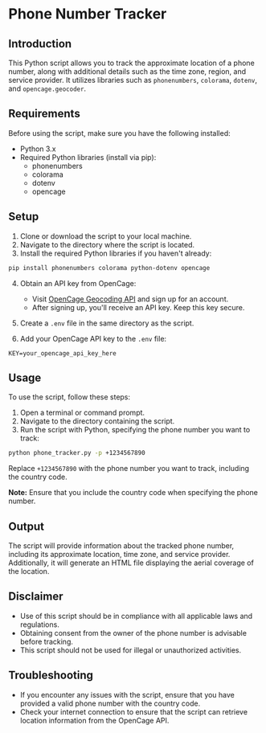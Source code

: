 # Phone Number Tracker

## Introduction

This Python script allows you to track the approximate location of a phone number, along with additional details such as the time zone, region, and service provider. It utilizes libraries such as `phonenumbers`, `colorama`, `dotenv`, and `opencage.geocoder`.

## Requirements

Before using the script, make sure you have the following installed:

- Python 3.x
- Required Python libraries (install via pip):
  - phonenumbers
  - colorama
  - dotenv
  - opencage

## Setup

1. Clone or download the script to your local machine.
2. Navigate to the directory where the script is located.
3. Install the required Python libraries if you haven't already:

```bash
pip install phonenumbers colorama python-dotenv opencage
```

4. Obtain an API key from OpenCage:

   - Visit [OpenCage Geocoding API](https://opencagedata.com/api) and sign up for an account.
   - After signing up, you'll receive an API key. Keep this key secure.

5. Create a `.env` file in the same directory as the script.
6. Add your OpenCage API key to the `.env` file:

```
KEY=your_opencage_api_key_here
```

## Usage

To use the script, follow these steps:

1. Open a terminal or command prompt.
2. Navigate to the directory containing the script.
3. Run the script with Python, specifying the phone number you want to track:

```bash
python phone_tracker.py -p +1234567890
```

Replace `+1234567890` with the phone number you want to track, including the country code.

**Note:** Ensure that you include the country code when specifying the phone number.

## Output

The script will provide information about the tracked phone number, including its approximate location, time zone, and service provider. Additionally, it will generate an HTML file displaying the aerial coverage of the location.

## Disclaimer

- Use of this script should be in compliance with all applicable laws and regulations.
- Obtaining consent from the owner of the phone number is advisable before tracking.
- This script should not be used for illegal or unauthorized activities.

## Troubleshooting

- If you encounter any issues with the script, ensure that you have provided a valid phone number with the country code.
- Check your internet connection to ensure that the script can retrieve location information from the OpenCage API.
